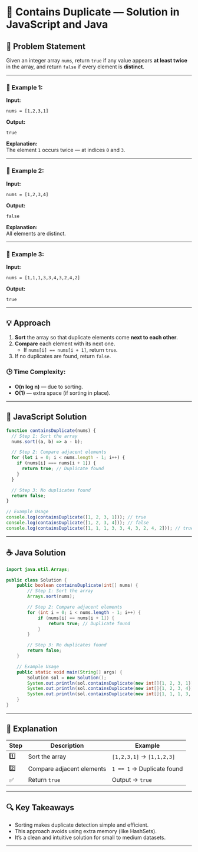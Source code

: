 # 🧩 Contains Duplicate — Solution in JavaScript and Java

## 📘 Problem Statement

Given an integer array `nums`, return `true` if any value appears **at least twice** in the array, and return `false` if every element is **distinct**.

---

### 🧠 Example 1:
**Input:**
```text
nums = [1,2,3,1]
```
**Output:**
```text
true
```
**Explanation:**  
The element `1` occurs twice — at indices `0` and `3`.

---

### 🧠 Example 2:
**Input:**
```text
nums = [1,2,3,4]
```
**Output:**
```text
false
```
**Explanation:**  
All elements are distinct.

---

### 🧠 Example 3:
**Input:**
```text
nums = [1,1,1,3,3,4,3,2,4,2]
```
**Output:**
```text
true
```

---

## 💡 Approach

1. **Sort** the array so that duplicate elements come **next to each other**.  
2. **Compare** each element with its next one.  
   - If `nums[i] == nums[i + 1]`, return `true`.  
3. If no duplicates are found, return `false`.

### 🕒 Time Complexity:
- **O(n log n)** — due to sorting.
- **O(1)** — extra space (if sorting in place).

---

## 🚀 JavaScript Solution

```javascript
function containsDuplicate(nums) {
  // Step 1: Sort the array
  nums.sort((a, b) => a - b);

  // Step 2: Compare adjacent elements
  for (let i = 0; i < nums.length - 1; i++) {
    if (nums[i] === nums[i + 1]) {
      return true; // Duplicate found
    }
  }

  // Step 3: No duplicates found
  return false;
}

// Example Usage
console.log(containsDuplicate([1, 2, 3, 1])); // true
console.log(containsDuplicate([1, 2, 3, 4])); // false
console.log(containsDuplicate([1, 1, 1, 3, 3, 4, 3, 2, 4, 2])); // true
```

---

## ☕ Java Solution

```java
import java.util.Arrays;

public class Solution {
    public boolean containsDuplicate(int[] nums) {
        // Step 1: Sort the array
        Arrays.sort(nums);

        // Step 2: Compare adjacent elements
        for (int i = 0; i < nums.length - 1; i++) {
            if (nums[i] == nums[i + 1]) {
                return true; // Duplicate found
            }
        }

        // Step 3: No duplicates found
        return false;
    }

    // Example Usage
    public static void main(String[] args) {
        Solution sol = new Solution();
        System.out.println(sol.containsDuplicate(new int[]{1, 2, 3, 1})); // true
        System.out.println(sol.containsDuplicate(new int[]{1, 2, 3, 4})); // false
        System.out.println(sol.containsDuplicate(new int[]{1, 1, 1, 3, 3, 4, 3, 2, 4, 2})); // true
    }
}
```

---

## 🧾 Explanation

| Step | Description | Example |
|------|--------------|----------|
| 1️⃣ | Sort the array | `[1,2,3,1]` → `[1,1,2,3]` |
| 2️⃣ | Compare adjacent elements | `1 == 1` → Duplicate found |
| ✅ | Return `true` | Output → `true` |

---

## 🔍 Key Takeaways

- Sorting makes duplicate detection simple and efficient.
- This approach avoids using extra memory (like HashSets).
- It’s a clean and intuitive solution for small to medium datasets.

---

